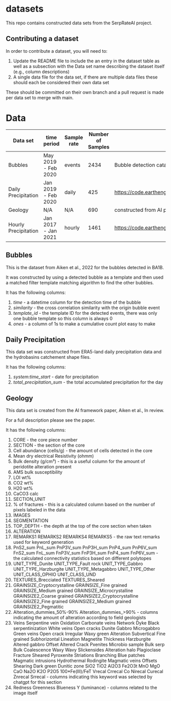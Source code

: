 # datasets

This repo contains constructed data sets from the SerpRateAI project.

## Contributing a dataset

In order to contribute a dataset, you will need to:

1. Update the README file to include the an entry in the dataset table as well as a subsection with the Data set name describing the dataset itself (e.g., column descriptions)
2. A single data file for the data set, if there are multiple data files these should each be considered their own data set

These should be committed on their own branch and a pull request is made per data set to merge with main.

# Data

| **Data set** | **time period** | Sample rate | Number of Samples | **source** |
|--------------|-----------------|-------------|-------------------|------------|
| Bubbles      | May 2019 - Feb 2020 | events | 2434 | Bubble detection catalog from BA1B for Aiken et al., 2022 |
| Daily Precipitation | Jan 2019 - Feb 2020 | daily | 425 | https://code.earthengine.google.com/65cfcd01ee34290615a7c854a00b76f4 |
| Geology      | N/A | N/A | 690 | constructed from AI paper, Aiken et al. |
| Hourly Precipitation | Jan 2017 - Jan 2021 | hourly | 1461 | https://code.earthengine.google.com/c49bf94e6e5f37b8fc0bf4827787d3ce

## Bubbles
This is the dataset from Aiken et al., 2022 for the bubbles detected in BA1B.

It was constructed by using a detected bubble as a template and then used a matched filter template matching algorithm to find the other bubbles.

It has the following columns:

1. *time* - a datetime column for the detection time of the bubble
2. *similarity* - the cross correlation similarity with the origin bubble event
3. *template_id* - the template ID for the detected events, there was only one bubble template so this column is always 0
4. *ones* - a column of 1s to make a cumulative count plot easy to make

## Daily Precipitation

This data set was constructed from ERA5-land daily precipitation data and the hydrobasins catchement shape files.

It has the following columns:

1. *system:time_start* - date for precipitation
2. *total_precipitation_sum* - the total accumulated precipitation for the day

## Geology

This data set is created from the AI framework paper, Aiken et al., In review.

For a full description please see the paper.

It has the following columns:

1. CORE - the core piece number
2. SECTION - the section of the core
3. Cell abundance (cells/g) - the amount of cells detected in the core
4. Mean dry electrical Resistivity (ohmm)
5. Bulk density (g/cm³) - this is a useful column for the amount of peridotite alteration present
6. AMS bulk susceptibility
7. LOI wt%
8. CO2 wt%
9. H20 wt%
10. CaCO3 calc
11. SECTION_UNIT
12. % of fractures - this is a calculated column based on the number of pixels labeled in the data
13. IMAGES
14. SEGMENTATION
15. TOP_DEPTH - the depth at the top of the core section when taken
16. ALTERATION
17. REMARKS1 REMARKS2 REMARKS4 REMARKS5 - the raw text remarks used for keyword generation
21. PnS2_sum	PnL_sum	PnP3V_sum	PnP3H_sum	PnP4_sum	PnP6V_sum	FnS2_sum	FnL_sum	FnP3V_sum	FnP3H_sum	FnP4_sum	FnP6V_sum - the calculated connectivity statistics based on different polytopes
22. UNIT_TYPE_Dunite	UNIT_TYPE_Fault rock	UNIT_TYPE_Gabbro	UNIT_TYPE_Harzburgite	UNIT_TYPE_Metagabbro	UNIT_TYPE_Other	UNIT_CLASS_OPHIO	UNIT_CLASS_UND
23. TEXTURES_Brecciated	TEXTURES_Sheared
24. GRAINSIZE_Cryptocrystalline	GRAINSIZE_Fine grained	GRAINSIZE_Medium grained	GRAINSIZE_Microcrystalline	GRAINSIZE2_Coarse grained	GRAINSIZE2_Cryptocrystalline	GRAINSIZE2_Fine grained	GRAINSIZE2_Medium grained	GRAINSIZE2_Pegmatitic
25. Alteration_dummies_50%-90%	Alteration_dummies_>90% - columns indicating the amount of alteration according to field geologists
26. Veins	Serpentine vein	Oxidation	Carbonate veins	Network	Dyke	Black serpentinization	White veins	Open cracks	Dunite	Gabbro	Microgabbro	Green veins	Open crack	Irregular	Waxy green	Alteration	Subvertical	Fine grained	Subhorizontal	Lineation	Magnetite	Thickness	Harzburgite	Altered gabbro	Offset	Altered	Crack	Pxenites	Microbio sample	Bulk serp	Bulk	Coalescence	Waxy	Wavy	Slickensides	Alteration halo	Plagioclase	Fracture	Sheared	Pyroxenite	Striations	Branching	Blue patches	Magmatic intrusions	Hydrothermal	Rodingite	Magmatic veins	Offsets	Shearing	Dark green	Dunitic zone	SiO2	TiO2	Al2O3	Fe2O3t	MnO	MgO	CaO	Na2O	K2O	P2O5	100*Fe(III)/FeT	Vrecal	Crrecal	Co	Nirecal	Curecal	Znrecal	Srrecal - columns indicating this keyword was selected by chatgpt for this section
27. Redness	Greenness	Blueness	Y (luminance) - columns related to the image itself
